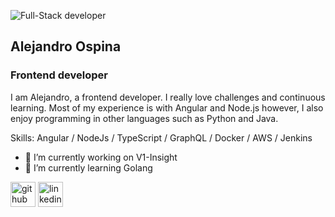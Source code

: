 ![Full-Stack developer](https://i.ibb.co/fN4nYxC/Banner.png)

## Alejandro Ospina
### Frontend developer

I am Alejandro, a frontend developer. I really love challenges and continuous learning. Most of my experience is with Angular and Node.js however, I also enjoy programming in other languages such as Python and Java.

Skills: Angular / NodeJs / TypeScript / GraphQL / Docker / AWS / Jenkins

- 🔭 I’m currently working on V1-Insight
- 🌱 I’m currently learning Golang

[<img src='https://github.com/Alejandroor11/Alejandroor11/assets/63937788/f4b46e96-b61d-4796-af83-87f81cd99d70' alt='github' height='40'>](https://github.com/Alejandroor11)  [<img src='https://cdn.jsdelivr.net/npm/simple-icons@3.0.1/icons/linkedin.svg' alt='linkedin' height='40'>](https://www.linkedin.com/in/alejandroospinarojas/) 
